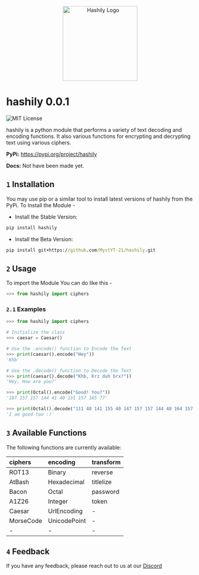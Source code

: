 <div align="center">
  <a href="https://github.com/MystYT-21/hashily">
    <img src="hashily/utils/Hashily Brand.png" alt="Hashily Logo" wdith = "300" height = "200">
  </a>
</div>

# hashily 0.0.1
![MIT License](https://img.shields.io/apm/l/atomic-design-ui.svg?)

hashily is a python module that performs a variety of text decoding and encoding functions. It also various functions for encrypting and decrypting text using various ciphers.

**PyPi:** https://pypi.org/project/hashily

**Docs:** Not have been made yet.

## `1` Installation 
You may use pip or a similar tool to install latest versions of hashily from the PyPi. To Install the Module - 

- Install the Stable Version: 
```cmd
pip install hashily
```
- Install the Beta Version:
```cmd
pip install git+https://github.com/MystYT-21/hashily.git
```
## `2` Usage 
To import the Module You can do like this - 
```py
>>> from hashily import ciphers
```
### `2.1` Examples
```py
>>> from hashily import ciphers

# Initialize the class
>>> caesar = Caesar()

# Use the .encode() function to Encode the Text
>>> print(caesar().encode("Hey"))
'Khb'

# Use the .decode() function to Decode the Text
>>> print(caesar().decode("Khb, Krz duh brx?"))
'Hey, How are you?'

>>> print(Octal().encode("Good! You?")) 
'107 157 157 144 41 40 131 157 165 77'

>>> print(Octal().decode("111 40 141 155 40 147 157 157 144 40 164 157 157 40 72 51")) 
'I am good too :)'
```


## `3` Available Functions

The following functions are currently available:

| **ciphers** | **encoding** | **transform**|
| :--------   | :----------- | :----------- |
| ROT13       | Binary       | reverse      |
| AtBash      | Hexadecimal  | titlelize    |
| Bacon       | Octal        | password     |
| A1Z26       | Integer      | token        |
| Caesar      | UrlEncoding  | -            |
| MorseCode   | UnicodePoint | -            |
| -           | -            | -            |


## `4` Feedback

If you have any feedback, please reach out to us at our [Discord](https://discord.gg/NzR8CgvVwd)



